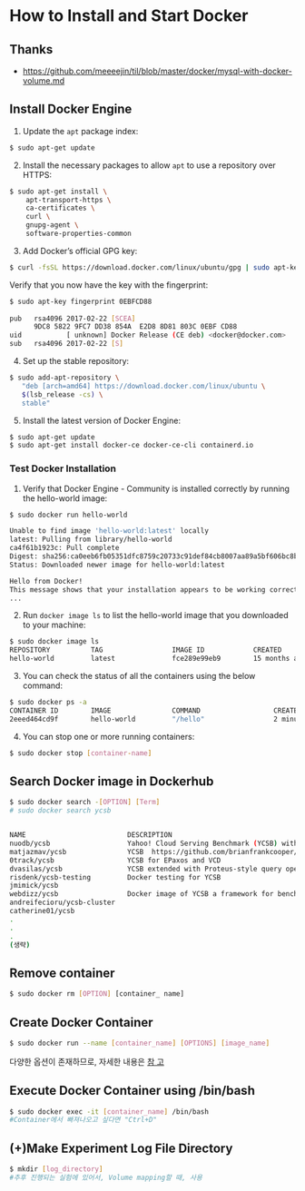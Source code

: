 # How to Install and Start Docker

## Thanks
- https://github.com/meeeejin/til/blob/master/docker/mysql-with-docker-volume.md

## Install Docker Engine

1. Update the `apt` package index:

```bash
$ sudo apt-get update
```

2. Install the necessary packages to allow `apt` to use a repository over HTTPS:

```bash
$ sudo apt-get install \
    apt-transport-https \
    ca-certificates \
    curl \
    gnupg-agent \
    software-properties-common
```

3. Add Docker’s official GPG key:

```bash
$ curl -fsSL https://download.docker.com/linux/ubuntu/gpg | sudo apt-key add -
```

Verify that you now have the key with the fingerprint:

```bash
$ sudo apt-key fingerprint 0EBFCD88
    
pub   rsa4096 2017-02-22 [SCEA]
      9DC8 5822 9FC7 DD38 854A  E2D8 8D81 803C 0EBF CD88
uid           [ unknown] Docker Release (CE deb) <docker@docker.com>
sub   rsa4096 2017-02-22 [S]
```

4. Set up the stable repository:

```bash
$ sudo add-apt-repository \
   "deb [arch=amd64] https://download.docker.com/linux/ubuntu \
   $(lsb_release -cs) \
   stable"
```

5. Install the latest version of Docker Engine:

```bash
$ sudo apt-get update
$ sudo apt-get install docker-ce docker-ce-cli containerd.io
```

### Test Docker Installation

1. Verify that Docker Engine - Community is installed correctly by running the hello-world image:

```bash
$ sudo docker run hello-world

Unable to find image 'hello-world:latest' locally
latest: Pulling from library/hello-world
ca4f61b1923c: Pull complete
Digest: sha256:ca0eeb6fb05351dfc8759c20733c91def84cb8007aa89a5bf606bc8b315b9fc7
Status: Downloaded newer image for hello-world:latest

Hello from Docker!
This message shows that your installation appears to be working correctly.
...
```

2. Run `docker image ls` to list the hello-world image that you downloaded to your machine:

```bash
$ sudo docker image ls
REPOSITORY          TAG                 IMAGE ID            CREATED             SIZE
hello-world         latest              fce289e99eb9        15 months ago       1.84kB
```

3. You can check the status of all the containers using the below command:

```bash
$ sudo docker ps -a
CONTAINER ID        IMAGE               COMMAND                  CREATED             STATUS                     PORTS                               NAMES
2eeed464cd9f        hello-world         "/hello"                 2 minutes ago       Exited (0) 2 minutes ago                                       objective_perlman
```

4. You can stop one or more running containers:

```bash
$ sudo docker stop [container-name]
```

## Search Docker image in Dockerhub

```bash
$ sudo docker search -[OPTION] [Term]
# sudo docker search ycsb


NAME                         DESCRIPTION                                     STARS               OFFICIAL            AUTOMATED
nuodb/ycsb                   Yahoo! Cloud Serving Benchmark (YCSB) with a…   1
matjazmav/ycsb               YCSB  https://github.com/brianfrankcooper/YC…   1                                       [OK]
0track/ycsb                  YCSB for EPaxos and VCD                         0                                       [OK]
dvasilas/ycsb                YCSB extended with Proteus-style query opera…   0
risdenk/ycsb-testing         Docker testing for YCSB                         0                                       [OK]
jmimick/ycsb                                                                 0
webdizz/ycsb                 Docker image of YCSB a framework for benchma…   0                                       [OK]
andreifecioru/ycsb-cluster                                                   0
catherine01/ycsb                                                             0
.
.
.
(생략)

```

## Remove container

```bash
$ sudo docker rm [OPTION] [container_ name]
```

## Create Docker Container

```bash
$ sudo docker run --name [container_name] [OPTIONS] [image_name] 
```
다양한 옵션이 존재하므로, 자세한 내용은 
[참 고](http://pyrasis.com/book/DockerForTheReallyImpatient/Chapter20/28) 

## Execute Docker Container using /bin/bash

```bash
$ sudo docker exec -it [container_name] /bin/bash
#Container에서 빠져나오고 싶다면 "Ctrl+D"
```

## (+)Make Experiment Log File Directory
```bash
$ mkdir [log_directory]
#추후 진행되는 실험에 있어서, Volume mapping할 때, 사용
```


